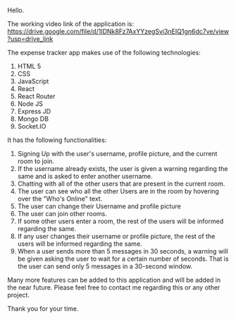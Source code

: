 Hello.

The working video link of the application is: https://drive.google.com/file/d/1IDNk8Fz7AxYYzegSvi3nEIQ1gn6dc7ve/view?usp=drive_link

The expense tracker app makes use of the following technologies:
1) HTML 5
2) CSS
3) JavaScript
4) React
5) React Router
6) Node JS
7) Express JD
8) Mongo DB
9) Socket.IO

It has the following functionalities:
1) Signing Up with the user's username, profile picture, and the current room to join.
2) If the username already exists, the user is given a warning regarding the same and is asked to enter another username.
3) Chatting with all of the other users that are present in the current room.
4) The user can see who all the other Users are in the room by hovering over the "Who's Online" text.
5) The user can change their Username and profile picture
6) The user can join other rooms.
7) If some other users enter a room, the rest of the users will be informed regarding the same.
8) If any user changes their username or profile picture, the rest of the users will be informed regarding the same.
9) When a user sends more than 5 messages in 30 seconds, a warning will be given asking the user to wait for a certain number of seconds. That is the user
   can send only 5 messages in a 30-second window.
   


Many more features can be added to this application and will be added in the near future.
Please feel free to contact me regarding this or any other project. 

Thank you for your time.
